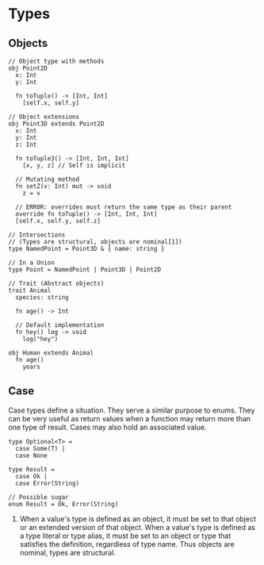 # Types

## Objects

```
// Object type with methods
obj Point2D
  x: Int
  y: Int

  fn toTuple() -> [Int, Int]
    [self.x, self.y]

// Object extensions
obj Point3D extends Point2D
  x: Int
  y: Int
  z: Int

  fn toTuple3() -> [Int, Int, Int]
    [x, y, z] // Self is implicit

  // Mutating method
  fn setZ(v: Int) mut -> void
    z = v

  // ERROR: overrides must return the same type as their parent
  override fn toTuple() -> [Int, Int, Int]
  [self.x, self.y, self.z]

// Intersections
// (Types are structural, objects are nominal[1])
type NamedPoint = Point3D & { name: string }

// In a Union
type Point = NamedPoint | Point3D | Point2D

// Trait (Abstract objects)
trait Animal
  species: string

  fn age() -> Int

  // Default implementation
  fn hey() log -> void
    log("hey")

obj Human extends Animal
  fn age()
    years
```

## Case

Case types define a situation. They serve a similar purpose to enums. They can be very useful
as return values when a function may return more than one type of result. Cases may also hold
an associated value.

```
type Optional<T> =
  case Some(T) |
  case None

type Result =
  case Ok |
  case Error(String)

// Possible sugar
enum Result = Ok, Error(String)
```

1. When a value's type is defined as an object, it must be set to that object or an extended version of that object. When a value's type is defined as a type literal or type alias, it must be set to an object or type that satisfies the definition, regardless of type name. Thus objects are nominal, types are structural.
